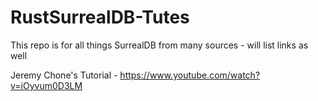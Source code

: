 # RustSurrealDB-Tutes
This repo is for all things SurrealDB from many sources - will list links as well

Jeremy Chone's Tutorial - https://www.youtube.com/watch?v=iOyvum0D3LM
